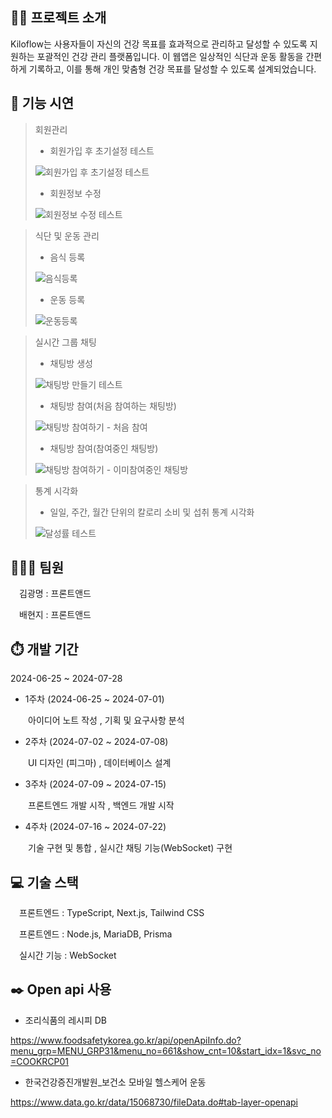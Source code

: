 ## :man_teacher: 프로젝트 소개
Kiloflow는 사용자들이 자신의 건강 목표를 효과적으로 관리하고 달성할 수 있도록 지원하는 포괄적인 건강 관리 플랫폼입니다.
이 웹앱은 일상적인 식단과 운동 활동을 간편하게 기록하고, 이를 통해 개인 맞춤형 건강 목표를 달성할 수 있도록 설계되었습니다.

## :eyes: 기능 시연
>회원관리
> + 회원가입 후 초기설정 테스트
>   
> ![회원가입 후 초기설정 테스트](https://github.com/user-attachments/assets/86f79b5e-d8e1-4d25-a015-75f080f808a6)
>
> + 회원정보 수정
>   
> ![회원정보 수정 테스트](https://github.com/user-attachments/assets/6ffac2f1-b66c-4319-850a-feccf965a09b)


>식단 및 운동 관리
> + 음식 등록
>   
> ![음식등록](https://github.com/user-attachments/assets/2c29a9aa-3f9a-40d1-adc8-d442ea09671f)
>
> + 운동 등록
>   
> ![운동등록](https://github.com/user-attachments/assets/6da8be26-be19-4870-84ab-cdfe6a363f00)


>실시간 그룹 채팅
> + 채팅방 생성
>   
> ![채팅방 만들기 테스트](https://github.com/user-attachments/assets/acde7453-75f4-4ffe-93cd-1af28a293f2d)
>
> + 채팅방 참여(처음 참여하는 채팅방)
>   
> ![채팅방 참여하기 - 처음 참여](https://github.com/user-attachments/assets/f31a0c8a-eb0c-4e63-ae13-e3650f0a2cf3)
>
> + 채팅방 참여(참여중인 채팅방)
>   
> ![채팅방 참여하기 - 이미참여중인 채팅방](https://github.com/user-attachments/assets/56d05728-7267-4e07-8e13-3e814caa3ebc)


>통계 시각화
> + 일일, 주간, 월간 단위의 칼로리 소비 및 섭취 통계 시각화
>   
> ![달성률 테스트](https://github.com/user-attachments/assets/fa40dc3e-23a9-4ea1-9796-df1e18566ef7)


## :family_man_boy_boy: 팀원
 김광명 : 프론트앤드
 
 배현지 : 프론트앤드


## :stopwatch: 개발 기간
2024-06-25 ~ 2024-07-28
+ 1주차 (2024-06-25 ~ 2024-07-01)
>
  아이디어 노트 작성 ,
기획 및 요구사항 분석 
+ 2주차 (2024-07-02 ~ 2024-07-08)
>
  UI 디자인 (피그마) ,
데이터베이스 설계
+ 3주차 (2024-07-09 ~ 2024-07-15)
>
  프론트엔드 개발 시작 ,
백엔드 개발 시작
+ 4주차 (2024-07-16 ~ 2024-07-22)
>
  기술 구현 및 통합 ,
실시간 채팅 기능(WebSocket) 구현


## :computer: 기술 스택
 프론트엔드 : TypeScript, Next.js, Tailwind CSS
 
  프론트엔드 : Node.js, MariaDB, Prisma
 
 실시간 기능 : WebSocket

## :black_nib: Open api 사용
+ 조리식품의 레시피 DB


  
<https://www.foodsafetykorea.go.kr/api/openApiInfo.do?menu_grp=MENU_GRP31&menu_no=661&show_cnt=10&start_idx=1&svc_no=COOKRCP01>
+ 한국건강증진개발원_보건소 모바일 헬스케어 운동


  
<https://www.data.go.kr/data/15068730/fileData.do#tab-layer-openapi>
